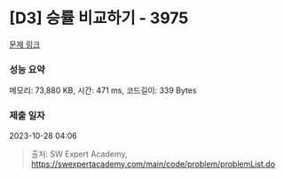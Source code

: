 # [D3] 승률 비교하기 - 3975 

[문제 링크](https://swexpertacademy.com/main/code/problem/problemDetail.do?contestProbId=AWIX_iFqjg4DFAVH) 

### 성능 요약

메모리: 73,880 KB, 시간: 471 ms, 코드길이: 339 Bytes

### 제출 일자

2023-10-28 04:06



> 출처: SW Expert Academy, https://swexpertacademy.com/main/code/problem/problemList.do